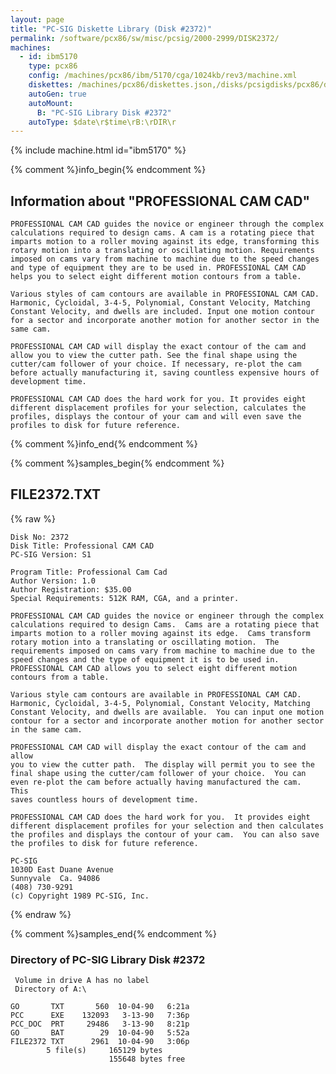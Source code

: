 ```yaml
---
layout: page
title: "PC-SIG Diskette Library (Disk #2372)"
permalink: /software/pcx86/sw/misc/pcsig/2000-2999/DISK2372/
machines:
  - id: ibm5170
    type: pcx86
    config: /machines/pcx86/ibm/5170/cga/1024kb/rev3/machine.xml
    diskettes: /machines/pcx86/diskettes.json,/disks/pcsigdisks/pcx86/diskettes.json
    autoGen: true
    autoMount:
      B: "PC-SIG Library Disk #2372"
    autoType: $date\r$time\rB:\rDIR\r
---
```


{% include machine.html id="ibm5170" %}

{% comment %}info_begin{% endcomment %}

## Information about "PROFESSIONAL CAM CAD"

    PROFESSIONAL CAM CAD guides the novice or engineer through the complex
    calculations required to design cams. A cam is a rotating piece that
    imparts motion to a roller moving against its edge, transforming this
    rotary motion into a translating or oscillating motion. Requirements
    imposed on cams vary from machine to machine due to the speed changes
    and type of equipment they are to be used in. PROFESSIONAL CAM CAD
    helps you to select eight different motion contours from a table.
    
    Various styles of cam contours are available in PROFESSIONAL CAM CAD.
    Harmonic, Cycloidal, 3-4-5, Polynomial, Constant Velocity, Matching
    Constant Velocity, and dwells are included. Input one motion contour
    for a sector and incorporate another motion for another sector in the
    same cam.
    
    PROFESSIONAL CAM CAD will display the exact contour of the cam and
    allow you to view the cutter path. See the final shape using the
    cutter/cam follower of your choice. If necessary, re-plot the cam
    before actually manufacturing it, saving countless expensive hours of
    development time.
    
    PROFESSIONAL CAM CAD does the hard work for you. It provides eight
    different displacement profiles for your selection, calculates the
    profiles, displays the contour of your cam and will even save the
    profiles to disk for future reference.
{% comment %}info_end{% endcomment %}

{% comment %}samples_begin{% endcomment %}

## FILE2372.TXT

{% raw %}
```
Disk No: 2372                                                           
Disk Title: Professional CAM CAD                                        
PC-SIG Version: S1                                                      
                                                                        
Program Title: Professional Cam Cad                                     
Author Version: 1.0                                                     
Author Registration: $35.00                                             
Special Requirements: 512K RAM, CGA, and a printer.                     
                                                                        
PROFESSIONAL CAM CAD guides the novice or engineer through the complex  
calculations required to design Cams.  Cams are a rotating piece that   
imparts motion to a roller moving against its edge.  Cams transform     
rotary motion into a translating or oscillating motion.  The            
requirements imposed on cams vary from machine to machine due to the    
speed changes and the type of equipment it is to be used in.            
PROFESSIONAL CAM CAD allows you to select eight different motion        
contours from a table.                                                  
                                                                        
Various style cam contours are available in PROFESSIONAL CAM CAD.       
Harmonic, Cycloidal, 3-4-5, Polynomial, Constant Velocity, Matching     
Constant Velocity, and dwells are available.  You can input one motion  
contour for a sector and incorporate another motion for another sector  
in the same cam.                                                        
                                                                        
PROFESSIONAL CAM CAD will display the exact contour of the cam and allow
you to view the cutter path.  The display will permit you to see the    
final shape using the cutter/cam follower of your choice.  You can      
even re-plot the cam before actually having manufactured the cam.  This 
saves countless hours of development time.                              
                                                                        
PROFESSIONAL CAM CAD does the hard work for you.  It provides eight     
different displacement profiles for your selection and then calculates  
the profiles and displays the contour of your cam.  You can also save   
the profiles to disk for future reference.                              
                                                                        
PC-SIG                                                                  
1030D East Duane Avenue                                                 
Sunnyvale  Ca. 94086                                                    
(408) 730-9291                                                          
(c) Copyright 1989 PC-SIG, Inc.                                         
```
{% endraw %}

{% comment %}samples_end{% endcomment %}

### Directory of PC-SIG Library Disk #2372

     Volume in drive A has no label
     Directory of A:\

    GO       TXT       560  10-04-90   6:21a
    PCC      EXE    132093   3-13-90   7:36p
    PCC_DOC  PRT     29486   3-13-90   8:21p
    GO       BAT        29  10-04-90   5:52a
    FILE2372 TXT      2961  10-04-90   3:06p
            5 file(s)     165129 bytes
                          155648 bytes free
